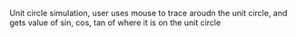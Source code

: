 Unit circle simulation, user uses mouse to trace aroudn the unit circle, and gets value of sin, cos, tan of where it is on the unit circle

